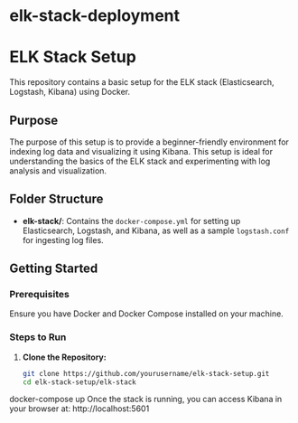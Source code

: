 # elk-stack-deployment
# ELK Stack Setup

This repository contains a basic setup for the ELK stack (Elasticsearch, Logstash, Kibana) using Docker.

## Purpose

The purpose of this setup is to provide a beginner-friendly environment for indexing log data and visualizing it using Kibana. This setup is ideal for understanding the basics of the ELK stack and experimenting with log analysis and visualization.

## Folder Structure

- **elk-stack/**: Contains the `docker-compose.yml` for setting up Elasticsearch, Logstash, and Kibana, as well as a sample `logstash.conf` for ingesting log files.

## Getting Started

### Prerequisites

Ensure you have Docker and Docker Compose installed on your machine.

### Steps to Run

1. **Clone the Repository:**

   ```bash
   git clone https://github.com/yourusername/elk-stack-setup.git
   cd elk-stack-setup/elk-stack
docker-compose up
Once the stack is running, you can access Kibana in your browser at:
http://localhost:5601
